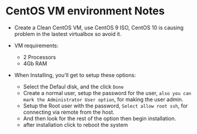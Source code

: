 # CentOS VM environment Notes

- Create a Clean CentOS VM, use CentOS 9 ISO, CentOS 10 is causing problem in the lastest
  virtualbox so avoid it.

- VM requirements:

  - 2 Processors
  - 4Gb RAM

- When Installing, you'll get to setup these options:
  - Select the Defaul disk, and the click `Done`
  - Create a normal user, setup the password for the user, `also you can mark
the Administrator User option`, for making the user admin.
  - Setup the Root user with the password, `Select allow root ssh`, for connecting
    via remote from the host.
  - And then look for the rest of the option then begin installation.
  - after installation click to reboot the system

